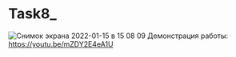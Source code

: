 # Task8_
![Снимок экрана 2022-01-15 в 15 08 09](https://user-images.githubusercontent.com/90615129/149621316-d35e8a98-5848-46e6-a705-6bc03c874f1e.png)
Демонстрация работы: https://youtu.be/mZDY2E4eA1U
